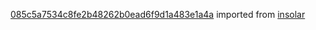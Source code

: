 [085c5a7534c8fe2b48262b0ead6f9d1a483e1a4a](https://github.com/insolar/insolar/commit/085c5a7534c8fe2b48262b0ead6f9d1a483e1a4a) imported from [insolar](https://github.com/insolar/insolar)
